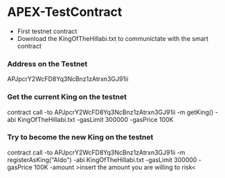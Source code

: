 # APEX-TestContract
* First testnet contract
* Download the KingOfTheHillabi.txt to communictate with the smart contract

### Address on the Testnet
APJpcrY2WcFD8Yq3NcBnz1zAtrxn3GJ91ii

### Get the current King on the testnet
contract call -to APJpcrY2WcFD8Yq3NcBnz1zAtrxn3GJ91ii -m getKing() -abi KingOfTheHillabi.txt  -gasLimit 300000 -gasPrice 100K

### Try to become the new King on the testnet
contract call -to APJpcrY2WcFD8Yq3NcBnz1zAtrxn3GJ91ii -m registerAsKing("Aldo") -abi KingOfTheHillabi.txt -gasLimit 300000 -gasPrice 100K -amount >insert the amount you are willing to risk<
